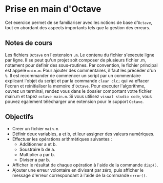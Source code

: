# Prise en main d'Octave

Cet exercice permet de se familiariser avec les notions de base d'`Octave`, tout en abordant des aspects importants tels que la gestion des erreurs.

## Notes de cours

Les fichiers `Octave` on l'extension `.m`. Le contenu du fichier s'execute ligne par ligne.
Il se peut qu'un projet soit composer de plusieurs fichier .m, notament pour definir des sous-routines. Par convention, le fichier principal est appelé `main.m`.
Pour ajouter des commentaires, il faut les précéder d'un `%`.
Il est recommander de commencer un script par un commentaire explicant l'objet du script et par la commande `clear clc;` qui va effacer l'ecran et reinitialiser la memoire d'`Octave`.
Pour executer l'algorithme, ouvrez un terminal, rendez vous dans le dossier comportant votre fichier main.m et tapez `octave main.m`. Si vous utilisez `visual studio code`, vous pouvez egalement télécharger une extension pour le support `Octave`.

## Objectifs

- Creer un fichier `main.m`.
- Définir deux variables, a et b, et leur assigner des valeurs numériques.
- Effectuer les opérations arithmétiques suivantes :
  - Additionner a et b.
  - Soustraire b de a.
  - Multiplier a par b.
  - Diviser a par b.
- Afficher le résultat de chaque opération à l'aide de la commande `disp()`.
- Ajouter une erreur volontaire en divisant par zéro, puis afficher le message d'erreur correspondant à l'aide de la commande `error()`.
